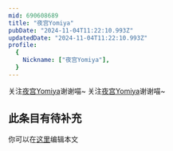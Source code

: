 ```yaml
---
mid: 690608689
title: "夜宫Yomiya"
pubDate: "2024-11-04T11:22:10.993Z"
updatedDate: "2024-11-04T11:22:10.993Z"
profile:
  {
    Nickname: ["夜宫Yomiya"],
  }
---
```


关注[夜宫Yomiya](https://space.bilibili.com/690608689)谢谢喵~ 关注[夜宫Yomiya](https://space.bilibili.com/690608689)谢谢喵~

## 此条目有待补充
你可以在[这里](https://github.com/Yuhanawa/VTuber.ICU-Content/edit/master/v/夜宫Yomiya/index.md)编辑本文

